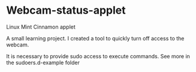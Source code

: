 # Webcam-status-applet
Linux Mint Cinnamon applet

A small learning project. I created a tool to quickly turn off access to the webcam.

It is necessary to provide sudo access to execute commands. See more in the sudoers.d-example folder
